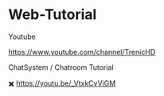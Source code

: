 # Web-Tutorial


Youtube 

https://www.youtube.com/channel/TrenicHD

ChatSystem / Chatroom Tutorial

✖️ https://youtu.be/_VtxkCvViGM

